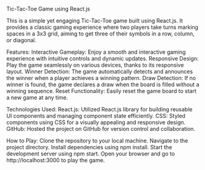 Tic-Tac-Toe Game using React.js

This is a simple yet engaging Tic-Tac-Toe game built using React.js. It provides a classic gaming experience where two players take turns marking spaces in a 3x3 grid, aiming to get three of their symbols in a row, column, or diagonal.

Features:
Interactive Gameplay: Enjoy a smooth and interactive gaming experience with intuitive controls and dynamic updates.
Responsive Design: Play the game seamlessly on various devices, thanks to its responsive layout.
Winner Detection: The game automatically detects and announces the winner when a player achieves a winning pattern.
Draw Detection: If no winner is found, the game declares a draw when the board is filled without a winning sequence.
Reset Functionality: Easily reset the game board to start a new game at any time.

Technologies Used:
  React.js: Utilized React.js library for building reusable UI components and managing component state efficiently.
  CSS: Styled components using CSS for a visually appealing and responsive design.
  GitHub: Hosted the project on GitHub for version control and collaboration.
  
How to Play:
Clone the repository to your local machine.
Navigate to the project directory.
Install dependencies using npm install.
Start the development server using npm start.
Open your browser and go to http://localhost:3000 to play the game.
